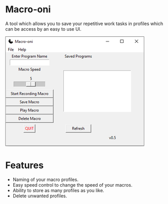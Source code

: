 ﻿# Macro-oni
A tool which allows you to save your repetitive work tasks in profiles which can be access by an easy to use UI.

![](macro-oni-ui.PNG)

# Features
* Naming of your macro profiles.
* Easy speed control to change the speed of your macros.
* Ability to store as many profiles as you like.
* Delete unwanted profiles.

